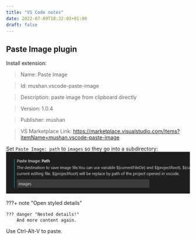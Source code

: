 ```yaml
---
title: "VS Code notes"
date: 2022-07-09T18:32:03+01:00
draft: false
---
```

## Paste Image plugin
Install extension:
>Name: Paste Image

>Id: mushan.vscode-paste-image

>Description: paste image from clipboard directly

>Version: 1.0.4

>Publisher: mushan

>VS Marketplace Link: https://marketplace.visualstudio.com/items?itemName=mushan.vscode-paste-image

Set `Paste Image: path` to `images` so they go into a subdirectory:
![](images/2022-07-09-18-34-46.png)

???+ note "Open styled details"

    ??? danger "Nested details!"
        And more content again.

Use Ctrl-Alt-V to paste. 

